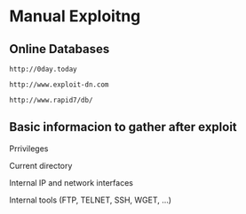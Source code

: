 # Manual Exploitng
	
## Online Databases

```http://0day.today```

```http://www.exploit-dn.com```

```http://www.rapid7/db/```

## Basic informacion to gather after exploit

Prrivileges

Current directory

Internal IP and network interfaces

Internal tools (FTP, TELNET, SSH, WGET, ...)
